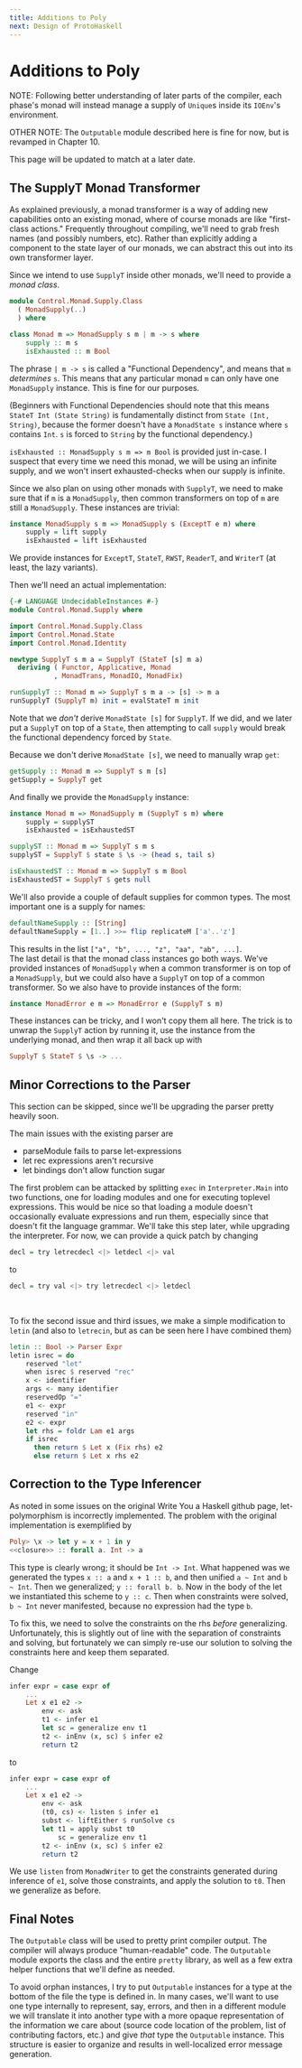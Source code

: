 ```yaml
---
title: Additions to Poly
next: Design of ProtoHaskell
---
```

# Additions to Poly
NOTE: Following better understanding of later parts of the compiler, each phase's monad will instead manage a supply of `Unique`s inside its `IOEnv`'s environment.

OTHER NOTE: The `Outputable` module described here is fine for now, but is revamped in Chapter 10.

This page will be updated to match at a later date.

<h2> The SupplyT Monad Transformer </h2>
As explained previously, a monad transformer is a way of adding new capabilities onto an existing monad, where of course monads are like "first-class actions." Frequently throughout compiling, we'll need to grab fresh names (and possibly numbers, etc). Rather than explicitly adding a component to the state layer of our monads, we can abstract this out into its own transformer layer.

Since we intend to use `SupplyT` inside other monads, we'll need to provide a _monad class_.
```haskell
module Control.Monad.Supply.Class
  ( MonadSupply(..)
  ) where

class Monad m => MonadSupply s m | m -> s where
    supply :: m s
    isExhausted :: m Bool
```
The phrase `| m -> s` is called a "Functional Dependency", and means that `m` _determines_ `s`. This means that any particular monad `m` can only have one `MonadSupply` instance. This is fine for our purposes.

(Beginners with Functional Dependencies should note that this means `StateT Int (State String)` is fundamentally distinct from `State (Int, String)`, because the former doesn't have a `MonadState s` instance where `s` contains `Int`. `s` is forced to `String` by the functional dependency.)

`isExhausted :: MonadSupply s m => m Bool` is provided just in-case. I suspect that every time we need this monad, we will be using an infinite supply, and we won't insert exhausted-checks when our supply is infinite.

Since we also plan on using other monads with `SupplyT`, we need to make sure that if `m` is a `MonadSupply`,  then common transformers on top of `m` are still a `MonadSupply`. These instances are trivial:
```haskell
instance MonadSupply s m => MonadSupply s (ExceptT e m) where
    supply = lift supply
    isExhausted = lift isExhausted
```
We provide instances for `ExceptT`, `StateT`, `RWST`, `ReaderT`, and `WriterT` (at least, the lazy variants).

Then we'll need an actual implementation:
```haskell
{-# LANGUAGE UndecidableInstances #-}
module Control.Monad.Supply where

import Control.Monad.Supply.Class
import Control.Monad.State
import Control.Monad.Identity

newtype SupplyT s m a = SupplyT (StateT [s] m a)
  deriving ( Functor, Applicative, Monad
           , MonadTrans, MonadIO, MonadFix)

runSupplyT :: Monad m => SupplyT s m a -> [s] -> m a
runSupplyT (SupplyT m) init = evalStateT m init
```
Note that we _don't_ derive `MonadState [s]` for `SupplyT`. If we did, and we later put a `SupplyT` on top of a `State`, then attempting to call `supply` would break the functional dependency forced by `State`.

Because we don't derive `MonadState [s]`, we need to manually wrap `get`:
```haskell
getSupply :: Monad m => SupplyT s m [s]
getSupply = SupplyT get
```

And finally we provide the `MonadSupply` instance:
```haskell
instance Monad m => MonadSupply m (SupplyT s m) where
    supply = supplyST
    isExhausted = isExhaustedST

supplyST :: Monad m => SupplyT s m s
supplyST = SupplyT $ state $ \s -> (head s, tail s)

isExhaustedST :: Monad m => SupplyT s m Bool
isExhaustedST = SupplyT $ gets null
```

We'll also provide a couple of default supplies for common types. The most important one is a supply for names:
```haskell
defaultNameSupply :: [String]
defaultNameSupply = [1..] >>= flip replicateM ['a'..'z']
```
This results in the list `["a", "b", ..., "z", "aa", "ab", ...]`.
<br />
The last detail is that the monad class instances go both ways. We've provided instances of `MonadSupply` when a common transformer is on top of a `MonadSupply`, but we could also have a `SupplyT` on top of a common transformer. So we also have to provide instances of the form:
```haskell
instance MonadError e m => MonadError e (SupplyT s m)
```
These instances can be tricky, and I won't copy them all here. The trick is to unwrap the `SupplyT` action by running it, use the instance from the underlying monad, and then wrap it all back up with 
```haskell
SupplyT $ StateT $ \s -> ...
```
<h2> Minor Corrections to the Parser </h2>
This section can be skipped, since we'll be upgrading the parser pretty heavily soon.

The main issues with the existing parser are
  - parseModule fails to parse let-expressions
  - let rec expressions aren't recursive
  - let bindings don't allow function sugar

The first problem can be attacked by splitting `exec` in `Interpreter.Main` into two functions, one for loading modules and one for executing toplevel expressions. This would be nice so that loading a module doesn't occasionally evaluate expressions and run them, especially since that doesn't fit the language grammar. We'll take this step later, while upgrading the interpreter. For now, we can provide a quick patch by changing
```haskell
decl = try letrecdecl <|> letdecl <|> val
```
to
```haskell
decl = try val <|> try letrecdecl <|> letdecl
```
<br />

To fix the second issue and third issues, we make a simple modification to `letin` (and also to `letrecin`, but as can be seen here I have combined them)

```haskell
letin :: Bool -> Parser Expr
letin isrec = do
    reserved "let"
    when isrec $ reserved "rec"
    x <- identifier
    args <- many identifier
    reservedOp "="
    e1 <- expr
    reserved "in"
    e2 <- expr
    let rhs = foldr Lam e1 args
    if isrec
      then return $ Let x (Fix rhs) e2
      else return $ Let x rhs e2
```

<h2> Correction to the Type Inferencer </h2>
As noted in some issues on the original Write You a Haskell github page, let-polymorphism is incorrectly implemented. The problem with the original implementation is exemplified by

```haskell
Poly> \x -> let y = x + 1 in y
<<closure>> :: forall a. Int -> a
```
This type is clearly wrong; it should be `Int -> Int`. What happened was we generated the types `x :: a` and `x + 1 :: b`, and then unified `a ~ Int` and `b ~ Int`. Then we generalized; `y :: forall b. b`. Now in the body of the let we instantiated this scheme to `y :: c`.
Then when constraints were solved, `b ~ Int` never manifested, because no expression had the type `b`.

To fix this, we need to solve the constraints on the rhs _before_ generalizing. Unfortunately, this is slightly out of line with the separation of constraints and solving, but fortunately we can simply re-use our solution to solving the constraints here and keep them separated.

Change
```haskell
infer expr = case expr of
    ...
    Let x e1 e2 ->
        env <- ask
        t1 <- infer e1
        let sc = generalize env t1
        t2 <- inEnv (x, sc) $ infer e2
        return t2
```
to
```haskell
infer expr = case expr of
    ...
    Let x e1 e2 ->
        env <- ask
        (t0, cs) <- listen $ infer e1
        subst <- liftEither $ runSolve cs
        let t1 = apply subst t0
            sc = generalize env t1
        t2 <- inEnv (x, sc) $ infer e2
        return t2
```
We use `listen` from `MonadWriter` to get the constraints generated during inference of `e1`, solve those constraints, and apply the solution to `t0`. Then we generalize as before.

<h2> Final Notes </h2>

The `Outputable` class will be used to pretty print compiler output. The compiler will always produce "human-readable" code. The `Outputable` module exports the class and the entire `pretty` library, as well as a few extra helper functions that we'll define as needed.

To avoid orphan instances, I try to put `Outputable` instances for a type at the bottom of the file the type is defined in. In many cases, we'll want to use one type internally to represent, say, errors, and then in a different module we will translate it into another type with a more opaque representation of the information we care about (source code location of the problem, list of contributing factors, etc.) and give _that_ type the `Outputable` instance. This structure is easier to organize and results in well-localized error message generation.
<!--stackedit_data:
eyJoaXN0b3J5IjpbNzQ0MzMzMzcwXX0=
-->